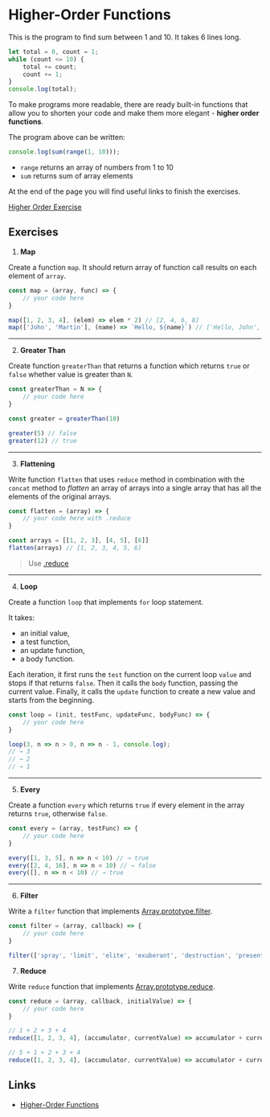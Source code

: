 # Higher-Order Functions

This is the program to find sum between 1 and 10. It takes 6 lines long.

```js
let total = 0, count = 1;
while (count <= 10) {
    total += count;
    count += 1;
}
console.log(total);
```

To make programs more readable, there are ready built-in functions that allow you 
to shorten your code and make them more elegant - **higher order functions**.

The program above can be written:

```js
console.log(sum(range(1, 10)));
```

- `range` returns an array of numbers from 1 to 10
- `sum` returns sum of array elements

At the end of the page you will find useful links to finish the exercises. 

<a href="https://github.com/alem-classroom/student-js-intro-${GITHUB_LOGIN}/tree/master/higher-order" class="repo-button">Higher Order Exercise</a>

## Exercises

1. **Map**

Create a function `map`. It should return array of function call results on each 
element of `array`.

```js
const map = (array, func) => {
    // your code here
}

map([1, 2, 3, 4], (elem) => elem * 2) // [2, 4, 6, 8]
map(['John', 'Martin'], (name) => `Hello, ${name}`) // ['Hello, John', 'Hello, Martin']
```
___

2. **Greater Than**

Create function `greaterThan` that returns a function which returns `true` or `false` 
whether value is greater than `N`.

```js
const greaterThan = N => {
    // your code here
}

const greater = greaterThan(10)

greater(5) // false
greater(12) // true
```
___

3. **Flattening**

Write function `flatten` that uses `reduce` method in combination with the `concat` method 
to _flatten_ an array of arrays into a single array that has all the elements of the original arrays.

```js
const flatten = (array) => {
    // your code here with .reduce
}

const arrays = [[1, 2, 3], [4, 5], [6]]
flatten(arrays) // [1, 2, 3, 4, 5, 6]
```

> Use [.reduce](https://developer.mozilla.org/ru/docs/Web/JavaScript/Reference/Global_Objects/Array/Reduce)
___

4. **Loop**

Create a function `loop` that implements `for` loop statement.

It takes:
- an initial value,
- a test function,
- an update function, 
- a body function.

Each iteration, it first runs the `test` function on the current loop `value` and stops if that returns `false`.
Then it calls the `body` function, passing the current value. Finally, it calls the `update` function to create a new value and starts from the beginning.

```js
const loop = (init, testFunc, updateFunc, bodyFunc) => {
    // your code here
}

loop(3, n => n > 0, n => n - 1, console.log);
// → 3
// → 2
// → 1
```
___

5. **Every**

Create a function `every` which returns `true` if every element in the array returns `true`, otherwise `false`.

```js
const every = (array, testFunc) => {
    // your code here
}

every([1, 3, 5], n => n < 10) // → true
every([2, 4, 16], n => n < 10) // → false
every([], n => n < 10) // → true
```
___

6. **Filter**

Write a `filter` function that implements [Array.prototype.filter](https://developer.mozilla.org/ru/docs/Web/JavaScript/Reference/Global_Objects/Array/filter).

```js
const filter = (array, callback) => {
    // your code here
}

filter(['spray', 'limit', 'elite', 'exuberant', 'destruction', 'present'], word => word.length > 6) // ['`exuberant', 'destruction', 'present']
```

7. **Reduce**

Write `reduce` function that implements [Array.prototype.reduce](https://developer.mozilla.org/ru/docs/Web/JavaScript/Reference/Global_Objects/Array/Reduce).

```js
const reduce = (array, callback, initialValue) => {
    // your code here 
}

// 1 + 2 + 3 + 4
reduce([1, 2, 3, 4], (accumulator, currentValue) => accumulator + currentValue) // 10

// 5 + 1 + 2 + 3 + 4
reduce([1, 2, 3, 4], (accumulator, currentValue) => accumulator + currentValue, 5) // 15
```

## Links

- [Higher-Order Functions](https://eloquentjavascript.net/05_higher_order.html)